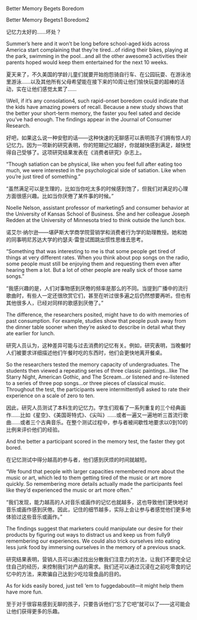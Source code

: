 Better Memory Begets Boredom

Better Memory Begets1 Boredom2

记忆力太好的……坏处？

Summer’s here and it won’t be long before school-aged kids across America start complaining that they’re tired…of riding their bikes, playing at the park, swimming in the pool…and all the other awesome3 activities their parents hoped would keep them entertained for the next 10 weeks.

夏天来了，不久美国的学龄儿童们就要开始抱怨骑自行车、在公园玩耍、在游泳池里游泳……以及其他所有父母希望能在接下来的10周让他们愉快玩耍的超棒的活动，实在让他们感觉太累了……

\Well, if it’s any consolation4, such rapid-onset boredom could indicate that the kids have amazing powers of recall. Because a new study shows that the better your short-term memory, the faster you feel sated and decide you’ve had enough. The findings appear in the Journal of Consumer Research.

好吧，如果这么说一种安慰的话——这种快速的无聊感可以表明孩子们拥有惊人的记忆力。因为一项新的研究表明，你的短期记忆越好，你就越快感到满足，越快觉得自己受够了。这项研究结果发表在《消费者研究》杂志上。

“Though satiation can be physical, like when you feel full after eating too much, we were interested in the psychological side of satiation. Like when you’re just tired of something.”

“虽然满足可以是生理的，比如当你吃太多的时候感到饱了，但我们对满足的心理方面很感兴趣。比如当你厌倦了某件事的时候。”

Noelle Nelson, assistant professor of marketing5 and consumer behavior at the University of Kansas School of Business. She and her colleague Joseph Redden at the University of Minnesota tried to think outside the lunch box.

诺艾尔·纳尔逊——堪萨斯大学商学院营销学和消费者行为学的助理教授。她和她的同事明尼苏达大学的约瑟夫·雷登试图跳出惯性思维去思考。

“Something that was interesting to me is that some people get tired of things at very different rates. When you think about pop songs on the radio, some people must still be enjoying them and requesting them even after hearing them a lot. But a lot of other people are really sick of those same songs.”

“我感兴趣的是，人们对事物感到厌倦的频率是那么的不同。当提到广播中的流行歌曲时，有些人一定还很欣赏它们，甚至在听过很多遍之后仍然想要再听。但也有其他很多人，已经对同样的歌感到厌倦了。”

The difference, the researchers posited, might have to do with memories of past consumption. For example, studies show that people push away from the dinner table sooner when they’re asked to describe in detail what they ate earlier for lunch.

研究人员认为，这种差异可能与过去消费的记忆有关。例如，研究表明，当晚餐时人们被要求详细描述他们午餐时吃的东西时，他们会更快地离开餐桌。

So the researchers tested the memory capacity of undergraduates. The students then viewed a repeating series of three classic paintings…like The Starry Night, American Gothic, and The Scream…or listened and re-listened to a series of three pop songs…or three pieces of classical music. Throughout the test, the participants were intermittently8 asked to rate their experience on a scale of zero to ten.

因此，研究人员测试了本科生的记忆力。学生们观看了一系列重复的三个经典画作……比如《星空》、《美国哥特式》、《尖叫》……或者一遍又一遍地听三首流行歌曲……或者三个古典音乐。在整个测试过程中，参与者被间歇性地要求以0到10的比例来评价他们的经验。

And the better a participant scored in the memory test, the faster they got bored.

在记忆测试中得分越高的参与者，他们感到厌烦的时间就越短。

“We found that people with larger capacities remembered more about the music or art, which led to them getting tired of the music or art more quickly. So remembering more details actually made the participants feel like they’d experienced the music or art more often.”

“我们发现，能力越高的人对音乐或画作的记忆也就越多，这也导致他们更快地对音乐或画作感到厌倦。因此，记住的细节越多，实际上会让参与者感觉他们更多地体验过这些音乐或画作。”

The findings suggest that marketers could manipulate our desire for their products by figuring out ways to distract us and keep us from fully9 remembering our experiences. We could also trick ourselves into eating less junk food by immersing ourselves in the memory of a previous snack.

研究结果表明，营销人员可以通过找出分散我们注意力的方法，让我们不要完全记住自己的经历，来控制我们对产品的需求。我们还可以通过沉浸在之前吃零食的记忆中的方法，来欺骗自己达到少吃垃圾食品的目的。

As for kids easily bored, just tell ‘em to fuggedaboutit—it might help them have more fun.

至于对于很容易感到无聊的孩子，只要告诉他们“忘了它吧”就可以了——这可能会让他们获得更多的乐趣。
